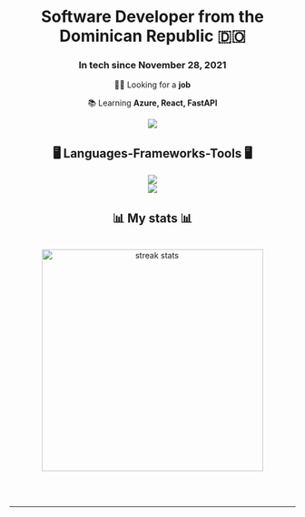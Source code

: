 <h1 align="center">
    Software Developer from the Dominican Republic 🇩🇴
</h1>
<h3 align="center">In tech since November 28, 2021</h3>
<div align="center">

   🧑‍💻 Looking for a **job**
    
   📚 Learning **Azure, React, FastAPI**
</div>
<div align="center"> 
  <a href="mailto:bpichardo@softkitacademy.com">
    <img src="https://img.shields.io/badge/Gmail-333333?style=for-the-badge&logo=gmail&logoColor=red" />
  </a>
</div>

<h2 align="center">🖥️ Languages-Frameworks-Tools 🖥️</h2>
<div align="center">
    <img src="https://skillicons.dev/icons?i=python,flask,supabase,postgresql,git,docker" /><br>
    <img src="https://skillicons.dev/icons?i=html,css,javascript" /><br>
</div>

<h2 align="center">📊 My stats 📊</h2>
<br>
<div align=center>
  <img width=390 src="https://github-readme-stats.vercel.app/api?username=EssEnemiGz&theme=tokyonight" alt="streak stats"/>
</div>

<br/><br/>

<hr/>

<br/>

